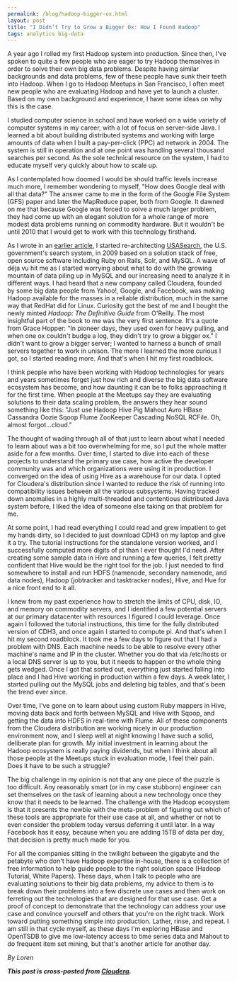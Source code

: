 ```yaml
---
permalink: /blog/hadoop-bigger-ox.html
layout: post
title: "I Didn’t Try to Grow a Bigger Ox: How I Found Hadoop"
tags: analytics big-data
---
```

<p>A year ago I rolled my first Hadoop system into production. Since then, I've spoken to quite a few people who are eager to try Hadoop themselves in order to solve their own big data problems. Despite having similar backgrounds and data problems, few of these people have sunk their teeth into Hadoop. When I go to Hadoop Meetups in San Francisco, I often meet new people who are evaluating Hadoop and have yet to launch a cluster. Based on my own background and experience, I have some ideas on why this is the case.</p>
<p>I studied computer science in school and have worked on a wide variety of computer systems in my career, with a lot of focus on server-side Java. I learned a bit about building distributed systems and working with large amounts of data when I built a pay-per-click (PPC) ad network in 2004. The system is still in operation and at one point was handling several thousand searches per second. As the sole technical resource on the system, I had to educate myself very quickly about how to scale up.</p>
<p>As I contemplated how doomed I would be should traffic levels increase much more, I remember wondering to myself, "How does Google deal with all that data?" The answer came to me in the form of the Google File System (GFS) paper and later the MapReduce paper, both from Google. It dawned on me that because Google was forced to solve a much larger problem, they had come up with an elegant solution for a whole range of more modest data problems running on commodity hardware. But it wouldn't be until 2010 that I would get to work with this technology firsthand.</p>
<p>As I wrote in an <a href="/blog/adopting-hadoop.html" target="_blank">earlier article</a>, I started re-architecting <a href="http://usasearch.howto.gov">USASearch</a>, the U.S. government's search system, in 2009 based on a solution stack of free, open source software including Ruby on Rails, Solr, and MySQL. A wave of déja vu hit me as I started worrying about what to do with the growing mountain of data piling up in MySQL and our increasing need to analyze it in different ways. I had heard that a new company called Cloudera, founded by some big data people from Yahoo!, Google, and Facebook, was making Hadoop available for the masses in a reliable distribution, much in the same way that RedHat did for Linux. Curiosity got the best of me and I bought the newly minted <em>Hadoop: The Definitive Guide</em> from O'Reilly. The most insightful part of the book to me was the very first sentence. It's a quote from Grace Hopper: "In pioneer days, they used oxen for heavy pulling, and when one ox couldn't budge a log, they didn't try to grow a bigger ox." I didn't want to grow a bigger server; I wanted to harness a bunch of small servers together to work in unison. The more I learned the more curious I got, so I started reading more. And that's when I hit my first roadblock.</p>
<p>I think people who have been working with Hadoop technologies for years and years sometimes forget just how rich and diverse the big data software ecosystem has become, and how daunting it can be to folks approaching it for the first time. When people at the Meetups say they are evaluating solutions to their data scaling problem, the answers they hear sound something like this: "Just use Hadoop Hive Pig Mahout Avro HBase Cassandra Oozie Sqoop Flume ZooKeeper Cascading NoSQL RCFile. Oh, almost forgot…cloud."</p>
<p>The thought of wading through all of that just to learn about what I needed to learn about was a bit too overwhelming for me, so I put the whole matter aside for a few months. Over time, I started to dive into each of these projects to understand the primary use case, how active the developer community was and which organizations were using it in production. I converged on the idea of using Hive as a warehouse for our data. I opted for Cloudera's distribution since I wanted to reduce the risk of running into compatibility issues between all the various subsystems. Having tracked down anomalies in a highly multi-threaded and contentious distributed Java system before, I liked the idea of someone else taking on that problem for me.</p>
<p>At some point, I had read everything I could read and grew impatient to get my hands dirty, so I decided to just download CDH3 on my laptop and give it a try. The tutorial instructions for the standalone version worked, and I successfully computed more digits of pi than I ever thought I'd need. After creating some sample data in Hive and running a few queries, I felt pretty confident that Hive would be the right tool for the job. I just needed to find somewhere to install and run HDFS (namenode, secondary namenode, and data nodes), Hadoop (jobtracker and tasktracker nodes), Hive, and Hue for a nice front end to it all.</p>
<p>I knew from my past experience how to stretch the limits of CPU, disk, IO, and memory on commodity servers, and I identified a few potential servers at our primary datacenter with resources I figured I could leverage. Once again I followed the tutorial instructions, this time for the fully distributed version of CDH3, and once again I started to compute pi. And that's when I hit my second roadblock. It took me a few days to figure out that I had a problem with DNS. Each machine needs to be able to resolve every other machine's name and IP in the cluster. Whether you do that via /etc/hosts or a local DNS server is up to you, but it needs to happen or the whole thing gets wedged. Once I got that sorted out, everything just started falling into place and I had Hive working in production within a few days. A week later, I started pulling out the MySQL jobs and deleting big tables, and that's been the trend ever since.</p>
<p>Over time, I've gone on to learn about using custom Ruby mappers in Hive, moving data back and forth between MySQL and Hive with Sqoop, and getting the data into HDFS in real-time with Flume. All of these components from the Cloudera distribution are working nicely in our production environment now, and I sleep well at night knowing I have such a solid, deliberate plan for growth. My initial investment in learning about the Hadoop ecosystem is really paying dividends, but when I think about all those people at the Meetups stuck in evaluation mode, I feel their pain. Does it have to be such a struggle?</p>
<p>The big challenge in my opinion is not that any one piece of the puzzle is too difficult. Any reasonably smart (or in my case stubborn) engineer can set themselves on the task of learning about a new technology once they know that it needs to be learned. The challenge with the Hadoop ecosystem is that it presents the newbie with the meta-problem of figuring out which of these tools are appropriate for their use case at all, and whether or not to even consider the problem today versus deferring it until later. In a way Facebook has it easy, because when you are adding 15TB of data per day, that decision is pretty much made for you.</p>
<p>For all the companies sitting in the twilight between the gigabyte and the petabyte who don't have Hadoop expertise in-house, there is a collection of free information to help guide people to the right solution space (Hadoop Tutorial, White Papers). These days, when I talk to people who are evaluating solutions to their big data problems, my advice to them is to break down their problems into a few discrete use cases and then work on ferreting out the technologies that are designed for that use case. Get a proof of concept to demonstrate that the technology can address your use case and convince yourself and others that you're on the right track. Work toward putting something simple into production. Lather, rinse, and repeat. I am still in that cycle myself, as these days I'm exploring HBase and OpenTSDB to give me low-latency access to time series data and Mahout to do frequent item set mining, but that's another article for another day.</p>
<p><em>By Loren</em></p>
<p><em><strong>This post is cross-posted from <a href="http://www.cloudera.com/blog/2011/12/how-i-found-hadoop/">Cloudera</a>.</strong></em></p>
